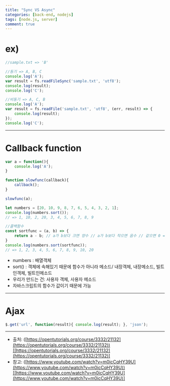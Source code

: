 ```yaml
---
title: "Sync VS Async"
categories: [back-end, nodejs]
tags: [node.js, server]
comment: true
---
```


# ex)

```jsx
//sample.txt => 'B'

//동기 => A, B, C
console.log('A');
var result = fs.readFileSync('sample.txt', 'utf8');
console.log(result);
console.log('C');

//비동기 => A, C, B
console.log('A');
var result = fs.readFile('sample.txt', 'utf8', (err, result) => {
	console.log(result);
});
console.log('C');
```

---

# Callback function

```jsx
var a = function(){
	console.log('A');
}

function slowfunc(callback){
	callback();
}

slowfunc(a);
```

```jsx
let numbers = [20, 10, 9, 8, 7, 6, 5, 4, 3, 2, 1];
console.log(numbers.sort());
// => 1, 10, 2, 20, 3, 4, 5, 6, 7, 8, 9

//콜백함수
const sortfunc = (a, b) => {
	return a - b; // a가 b보다 크면 양수 // a가 b보다 작으면 음수 // 같으면 0 => 정렬기준
}
console.log(numbers.sort(sortfunc));
// => 1, 2, 3, 4, 5, 6, 7, 8, 9, 10, 20
```

- numbers : 배열객체
- sort() : 객체에 속해있기 때문에 함수가 아니라 메소드/ 내장객체, 내장메소드, 빌트인객체, 빌트인메소드
- 우리가 만드는 건: 사용자 객체, 사용자 메소드
- 자바스크립트의 함수가 값이기 때문에 가능

---

# Ajax

```jsx
$.get('url', function(result){ console.log(result); }, 'json');
```

---

- 출처: ([https://opentutorials.org/course/3332/21132](https://opentutorials.org/course/3332/21132))[[https://opentutorials.org/course/3332/21132](https://opentutorials.org/course/3332/21132)]
- 참고: ([https://www.youtube.com/watch?v=m0icCqHY39U](https://www.youtube.com/watch?v=m0icCqHY39U))[[https://www.youtube.com/watch?v=m0icCqHY39U](https://www.youtube.com/watch?v=m0icCqHY39U)]